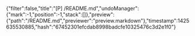 {"filter":false,"title":"[P] /README.md","undoManager":{"mark":-1,"position":-1,"stack":[]},"preview":{"path":"/README.md","previewer":"preview.markdown"},"timestamp":1425635530885,"hash":"67452301efcdab8998badcfe10325476c3d2e1f0"}